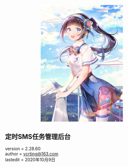 <center><img width = '270' src ="https://raw.githubusercontent.com/VcrTing/SMSTask/master/0.png"/></center>
  
## 定时SMS任务管理后台
version = 2.28.60   
author = vcrting@163.com  
lastedit = 2020年10月9日  